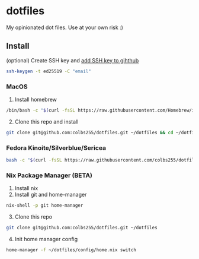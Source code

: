 # dotfiles

My opinionated dot files. Use at your own risk :)

## Install

(optional) Create SSH key and [add SSH key to gihthub](https://docs.github.com/en/authentication/connecting-to-github-with-ssh/adding-a-new-ssh-key-to-your-github-account)
``` bash
ssh-keygen -t ed25519 -C "email"
```
### MacOS

1. Install homebrew
``` bash
/bin/bash -c "$(curl -fsSL https://raw.githubusercontent.com/Homebrew/install/HEAD/install.sh)"
```
2. Clone this repo and install
``` bash
git clone git@github.com:colbs255/dotfiles.git ~/dotfiles && cd ~/dotfiles && make
```
### Fedora Kinoite/Silverblue/Sericea

``` bash
bash -c "$(curl -fsSL https://raw.githubusercontent.com/colbs255/dotfiles/main/linux/install.sh)"
```

### Nix Package Manager (BETA)

1. Install nix
2. Install git and home-manager
```bash
nix-shell -p git home-manager
```
3. Clone this repo
``` bash
git clone git@github.com:colbs255/dotfiles.git ~/dotfiles
```
4. Init home manager config
```bash
home-manager -f ~/dotfiles/config/home.nix switch
```
